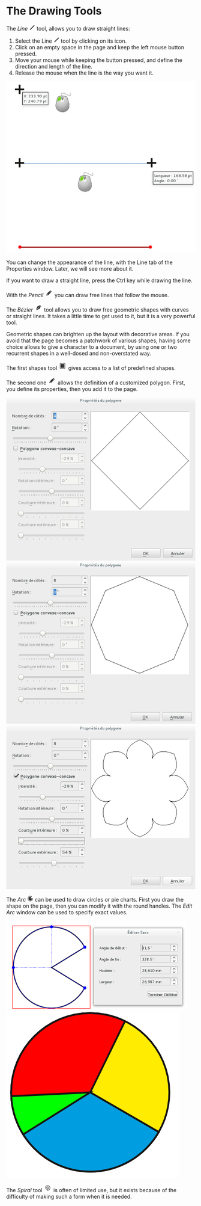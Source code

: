 # The Drawing Tools

The _Line_ ![](drawing-tools/draw-line.png) tool, allows you to draw straight lines:

1. Select the Line ![](drawing-tools/draw-line.png) tool by clicking on its icon.
2. Click on an empty space in the page and keep the left mouse button pressed.
3. Move your mouse while keeping the button pressed, and define the direction and length of the line.
4. Release the mouse when the line is the way you want it.

![](drawing-tools/drawing-a-line-fr.png)

You can change the appearance of the line, with the Line tab of the Properties window. Later, we will see more about it.

If you want to draw a straight line, press the Ctrl key while drawing the line.

With the _Pencil_ ![](drawing-tools/draw-freehand.png) you can draw free lines that follow the mouse.

The _Bézier_ ![](drawing-tools/draw-path.png) tool allows you to draw free geometric shapes with curves or straight lines. It takes a little time to get used to it, but it is a very powerful tool.

Geometric shapes can brighten up the layout with decorative areas. If you avoid that the page becomes a patchwork of various shapes, having some choice allows to give a character to a document, by using one or two recurrent shapes in a well-dosed and non-overstated way.

The first shapes tool ![](drawing-tools/draw-rectangle.png) gives access to a list of predefined shapes.

The second one ![](drawing-tools/draw-freehand.png) allows the definition of a customized polygon. First, you define its properties, then you add it to the page.

![](drawing-tools/shape-square-fr.png)
![](drawing-tools/shape-octagon-fr.png)
![](drawing-tools/shape-flower-fr.png)

The _Arc_ ![](drawing-tools/draw-arc.png) can be used to draw circles or pie charts. First you draw the shape on the page, then you can modify it with the round handles. The _Edit Arc_ window can be used to specify exact values.

![](drawing-tools/pie-settings.png)
![](drawing-tools/pie.png)

The _Spiral_ tool ![](drawing-tools/draw-spiral.png) is often of limited use, but it exists because of the difficulty of making such a form when it is needed.
